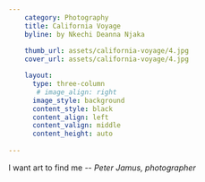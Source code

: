 ```yaml
---
    category: Photography
    title: California Voyage 
    byline: by Nkechi Deanna Njaka
    
    thumb_url: assets/california-voyage/4.jpg
    cover_url: assets/california-voyage/4.jpg

    layout:
      type: three-column
       # image_align: right
      image_style: background
      content_style: black
      content_align: left
      content_valign: middle
      content_height: auto 
        
---
```

I want art to find me
-- <em>Peter Jamus, photographer</em>